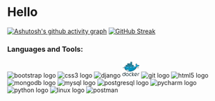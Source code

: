 <h1>Hello</h1>

[![Ashutosh's github activity graph](https://github-readme-activity-graph.vercel.app/graph?username=mist258&theme=github-compact)](https://github.com/ashutosh00710/github-readme-activity-graph)
[![GitHub Streak](https://streak-stats.demolab.com/?user=mist258&theme=whatsapp-dark2)](https://git.io/streak-stats)

<h3 align="left">Languages and Tools:</h3>

  <img src="https://cdn.jsdelivr.net/gh/devicons/devicon/icons/bootstrap/bootstrap-original.svg" height="40" alt="bootstrap logo"  />   <img src="https://cdn.jsdelivr.net/gh/devicons/devicon/icons/css3/css3-original.svg" height="40" alt="css3 logo"  />   <img src="https://cdn.worldvectorlogo.com/logos/django.svg" alt="django" width="40" height="40"/>   <img src="https://raw.githubusercontent.com/devicons/devicon/master/icons/docker/docker-original-wordmark.svg" alt="docker" width="40" height="40"/>    <img src="https://cdn.jsdelivr.net/gh/devicons/devicon/icons/git/git-original.svg" height="40" alt="git logo"  />   <img src="https://cdn.jsdelivr.net/gh/devicons/devicon/icons/html5/html5-original.svg" height="40" alt="html5 logo"  />  <img src="https://cdn.jsdelivr.net/gh/devicons/devicon/icons/mongodb/mongodb-original.svg" height="40" alt="mongodb logo"  />  <img src="https://cdn.jsdelivr.net/gh/devicons/devicon/icons/mysql/mysql-original.svg" height="40" alt="mysql logo"  />  <img src="https://cdn.jsdelivr.net/gh/devicons/devicon/icons/postgresql/postgresql-original.svg" height="40" alt="postgresql logo"  />  <img src="https://cdn.jsdelivr.net/gh/devicons/devicon/icons/pycharm/pycharm-original.svg" height="40" alt="pycharm logo"  />  <img src="https://cdn.jsdelivr.net/gh/devicons/devicon/icons/python/python-original.svg" height="40" alt="python logo" />
<img src="https://cdn.jsdelivr.net/gh/devicons/devicon/icons/linux/linux-original.svg" height="40" alt="linux logo"  />  <img src="https://www.vectorlogo.zone/logos/getpostman/getpostman-icon.svg" alt="postman" width="40" height="40"/> 
</div>



